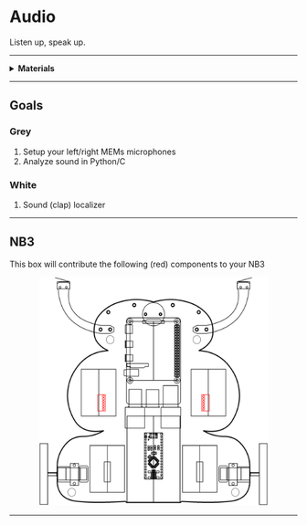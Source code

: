 # Audio

Listen up, speak up.

----

<details><summary><b>Materials</b></summary><p>

Contents|Description| # |Data|Link|
:-------|:----------|:-:|:--:|:--:|
NB3 Ear|I2S mems microphone breakout board|2|[-D-](NB3_ear)|[-L-](VK)
NB3 Mouth|I2S DAC-AMP breakout board|1|[-D-](NB3_mouth)|[-L-](VK)
Speaker|3 Watt 4 Ohm with JST-PH2.0|1|[-D-](_data/datasheets/CQR0508.jpg)|[-L-](https://www.amazon.co.uk/dp/B0822Z4LPH)
Speaker Mount|Custom laser cut mount for speaker|1|[-D-](-)|[-L-](VK)
M3 standoff (15/PS)|15 mm long plug-to-socket M3 standoff|2|[-D-](-)|[-L-](https://uk.farnell.com/ettinger/05-13-151/spacer-m3x15-vzk/dp/1466726)
M3 nut (square)|square M3 nut 1.8 mm thick|2|[-D-](-)|[-L-](https://www.accu.co.uk/flat-square-nuts/21326-HFSN-M3-A2)
M3 bolt (6 mm)|6 mm long M3 bolt|2|[-D-](-)|[-L-](https://www.accu.co.uk/pozi-pan-head-screws/500113-SPP-M3-6-ST-BZP)
M2.5 bolt (8 mm)|8 mm long M2.5 bolt|2|[-D-](-)|[-L-](https://www.accu.co.uk/pozi-pan-head-screws/9256-SPP-M2-5-8-A2)
M2.5 nut|regular M2.5 nut|2|[-D-](-)|[-L-](https://www.accu.co.uk/hexagon-nuts/456430-HPN-M2-5-C8-Z)

</p></details>

----

## Goals

### Grey

1. Setup your left/right MEMs microphones
2. Analyze sound in Python/C

### White

1. Sound (clap) localizer


----

## NB3

This box will contribute the following (red) components to your NB3

<p align="center">
<img src="_data/images/NB3_audio.png" alt="NB3 stage" width="400" height="400">
<p>

----
